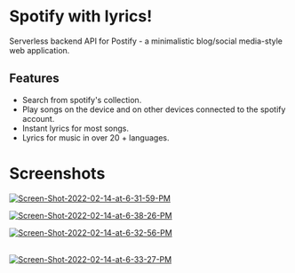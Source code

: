 # Spotify with lyrics!

Serverless backend API for Postify - a minimalistic blog/social media-style web application.

## Features

 - Search from spotify's collection.
 - Play songs on the device and on other devices connected to the spotify account.
 - Instant lyrics for most songs.
 - Lyrics for music in over 20 + languages.



# Screenshots

<a href="https://ibb.co/jhxWbN8"><img src="https://i.ibb.co/ZdwYGjf/Screen-Shot-2022-02-14-at-6-31-59-PM.png" alt="Screen-Shot-2022-02-14-at-6-31-59-PM" border="0"></a>

<a href="https://ibb.co/b6VFTJj"><img src="https://i.ibb.co/4FL2zdw/Screen-Shot-2022-02-14-at-6-38-26-PM.png" alt="Screen-Shot-2022-02-14-at-6-38-26-PM" border="0"></a>

<a href="https://ibb.co/GWyPGgB"><img src="https://i.ibb.co/pfcXNCG/Screen-Shot-2022-02-14-at-6-32-56-PM.png" alt="Screen-Shot-2022-02-14-at-6-32-56-PM" border="0"></a><br /><a target='_blank' href='https://poetandpoem.com/analysis-of-the-definition-of-love-by-andrew-marvell'></a><br />


<a href="https://ibb.co/P4bfJYq"><img src="https://i.ibb.co/VDhPbNf/Screen-Shot-2022-02-14-at-6-33-27-PM.png" alt="Screen-Shot-2022-02-14-at-6-33-27-PM" border="0"></a>




```
